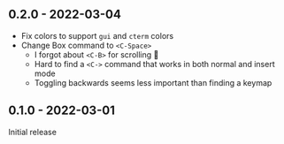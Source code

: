 ## 0.2.0 - 2022-03-04
- Fix colors to support `gui` and `cterm` colors
- Change Box command to `<C-Space>`
  - I forgot about `<C-B>` for scrolling :see_no_evil:
  - Hard to find a `<C->` command that works in both normal and insert mode
  - Toggling backwards seems less important than finding a keymap

## 0.1.0 - 2022-03-01

Initial release
